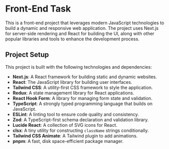# Front-End Task

This is a front-end project that leverages modern JavaScript technologies to build a dynamic and responsive web application. The project uses Next.js for server-side rendering and React for building the UI, along with other popular libraries and tools to enhance the development process.

## Project Setup

This project is built with the following technologies and dependencies:

- **Next.js**: A React framework for building static and dynamic websites.
- **React**: The JavaScript library for building user interfaces.
- **Tailwind CSS**: A utility-first CSS framework to style the application.
- **Redux**: A state management library for React applications.
- **React Hook Form**: A library for managing form state and validation.
- **TypeScript**: A strongly typed programming language that builds on JavaScript.
- **ESLint**: A linting tool to ensure code quality and consistency.
- **Zod**: A TypeScript-first schema declaration and validation library.
- **Lucide React**: A collection of SVG icons for React.
- **clsx**: A tiny utility for constructing `className` strings conditionally.
- **Tailwind CSS Animate**: A Tailwind plugin to add animations.
- **pnpm**: A fast, disk space-efficient package manager.
